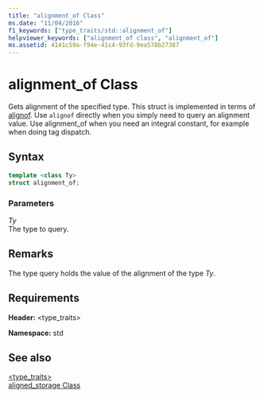 ```yaml
---
title: "alignment_of Class"
ms.date: "11/04/2016"
f1_keywords: ["type_traits/std::alignment_of"]
helpviewer_keywords: ["alignment_of class", "alignment_of"]
ms.assetid: 4141c59a-f94e-41c4-93fd-9ea578b27387
---
```

# alignment_of Class

Gets alignment of the specified type. This struct is implemented in terms of [alignof](../cpp/alignof-and-alignas-cpp.md). Use `alignof` directly when you simply need to query an alignment value. Use alignment_of when you need an integral constant, for example when doing tag dispatch.

## Syntax

```cpp
template <class Ty>
struct alignment_of;
```

### Parameters

*Ty*<br/>
The type to query.

## Remarks

The type query holds the value of the alignment of the type *Ty*.

## Requirements

**Header:** \<type_traits>

**Namespace:** std

## See also

[<type_traits>](../standard-library/type-traits.md)<br/>
[aligned_storage Class](../standard-library/aligned-storage-class.md)<br/>
